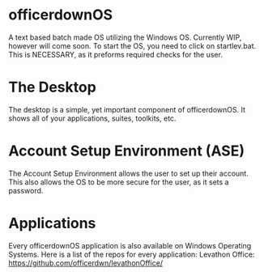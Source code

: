 # officerdownOS
A text based batch made OS utilizing the Windows OS. Currently WIP, however will come soon.
To start the OS, you need to click on startlev.bat.
This is NECESSARY, as it preforms required checks for the user.
# The Desktop 
The desktop is a simple, yet important component of officerdownOS. It shows all of your applications, suites, toolkits, etc.
# Account Setup Environment (ASE)
The Account Setup Environment allows the user to set up their account. This also allows the OS to be more secure for the user, as it sets a password.
# Applications
Every officerdownOS application is also available on Windows Operating Systems. 
Here is a list of the repos for every application:
Levathon Office: https://github.com/officerdwn/levathonOffice/


